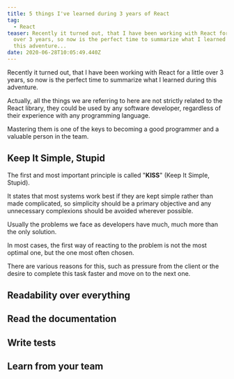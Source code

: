 ```yaml
---
title: 5 things I've learned during 3 years of React
tag:
  - React
teaser: Recently it turned out, that I have been working with React for a little
  over 3 years, so now is the perfect time to summarize what I learned during
  this adventure...
date: 2020-06-28T10:05:49.440Z
---
```

Recently it turned out, that I have been working with React for a little over 3 years, so now is the perfect time to summarize what I learned during this adventure.

Actually, all the things we are referring to here are not strictly related to the React library, they could be used by any software developer, regardless of their experience with any programming language.

Mastering them is one of the keys to becoming a good programmer and a valuable person in the team.

## Keep It Simple, Stupid

The first and most important principle is called "**KISS**" (Keep It Simple, Stupid).

It states that most systems work best if they are kept simple rather than made complicated, so simplicity should be a primary objective and any unnecessary complexions should be avoided wherever possible.

Usually the problems we face as developers have much, much more than the only solution. 

In most cases, the first way of reacting to the problem is not the most optimal one, but the one most often chosen.

There are various reasons for this, such as pressure from the client or the desire to complete this task faster and move on to the next one.

## Readability over everything

## Read the documentation

## Write tests

## Learn from your team
